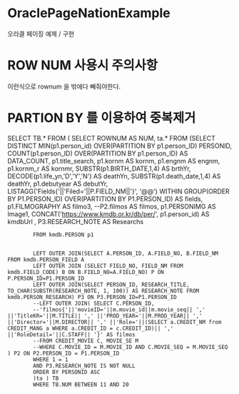# OraclePageNationExample
오라클 페이징 예제 / 구현 

# ROW NUM 사용시 주의사항
이런식으로 rownum 을 밖에다 빼줘야한다. 
# PARTION BY 를 이용하여 중복제거 








SELECT TB.*
FROM (
SELECT ROWNUM AS NUM, ta.*  FROM (SELECT
			DISTINCT MIN(p1.person_id) OVER(PARTITION BY p1.person_ID) PERSONID,
			COUNT(p1.person_ID) OVER(PARTITION BY p1.person_ID) AS DATA_COUNT,
			p1.title_search,
			p1.kornm AS kornm,
			p1.engnm AS engnm,
			p1.kornm_r AS kornmr,
			SUBSTR(p1.BIRTH_DATE,1,4) AS brthYr,
			DECODE(p1.life_yn,'D','Y','N') AS deathYn, SUBSTR(p1.death_date,1,4) AS deathYr,
			p1.debutyear AS debutYr,
			LISTAGG('Fields{'||'Filed='||P.FIELD_NM||'}', '@@') WITHIN GROUP(ORDER BY P1.PERSON_ID) OVER(PARTITION BY P1.PERSON_ID) AS fields,
			p1.FILMOGRAPHY AS filmo3,
			--P2.filmos AS filmos,
			p1.PERSONIMG AS Image1,
			CONCAT('https://www.kmdb.or.kr/db/per/', p1.person_id) AS kmdbUrl
			, P3.RESEARCH_NOTE AS Researchs
			
			FROM kmdb.PERSON p1			
			
			
			LEFT OUTER JOIN(SELECT A.PERSON_ID, A.FIELD_NO, B.FIELD_NM FROM kmdb.PERSON_FIELD A
			LEFT OUTER JOIN (SELECT FIELD_NO, FIELD_NM FROM kmdb.FIELD_CODE) B ON B.FIELD_NO=A.FIELD_NO) P ON P.PERSON_ID=P1.PERSON_ID
			LEFT OUTER JOIN(SELECT PERSON_ID, RESEARCH_TITLE, TO_CHAR(SUBSTR(RESEARCH_NOTE, 1, 100)) AS RESEARCH_NOTE FROM kmdb.PERSON_RESEARCH) P3 ON P3.PERSON_ID=P1.PERSON_ID
			--LEFT OUTER JOIN( SELECT C.PERSON_ID,
			--'filmos{'||'movieID='||m.movie_id||m.movie_seq|| ',' ||'TitleKR='||M.TITLE|| ',' ||'PROD_YEAR='||M.PROD_YEAR|| ',' ||'Director='||M.DIRECTOR|| ',' ||'Role='||(SELECT a.CREDIT_NM from CREDIT_MANG a WHERE a.CREDIT_ID = c.CREDIT_ID)|| ',' ||'RoleDetail='||C.STAFF|| '}' AS filmos
			--FROM CREDIT_MOVIE C, MOVIE_SE M
			--WHERE C.MOVIE_ID = M.MOVIE_ID AND C.MOVIE_SEQ = M.MOVIE_SEQ ) P2 ON P2.PERSON_ID = P1.PERSON_ID
			WHERE 1 = 1 
			AND P3.RESEARCH_NOTE IS NOT NULL
			ORDER BY PERSONID ASC
			)ta ) TB
			WHERE TB.NUM BETWEEN 11 AND 20
		

